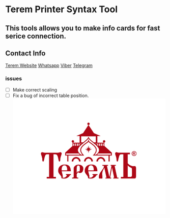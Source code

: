 # Terem Printer Syntax Tool
## This tools allows you to make info cards for fast serice connection.


## Contact Info 
[Terem Website](https://www.terem-pro.ru/)
[Whatsapp](https://wa.me/79855716153)
[Viber](viber://chat?number=79855716153)
[Telegram](https://t.me/Terem_chat)
### issues
- [ ] Make correct scaling
- [ ] Fix a bug of incorrect table position.
![logo](https://github.com/ARteam1980/Printer/blob/main/logo.png)